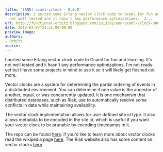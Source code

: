 ```yaml
---
title: '[ANN] ocaml-vclock - 0.0.0'
description: I ported some Erlang vector clock code to Ocaml for fun and learning.  It's
  not well tested and it hasn't any performance optimizations.  I...
url: http://functional-orbitz.blogspot.com/2013/02/ann-ocaml-vclock-000.html
date: 2013-02-07T21:52:00-00:00
preview_image:
authors:
- Orbitz
source:
---
```


<p>
I ported some Erlang vector clock code to Ocaml for fun and learning.  It's not well tested and it hasn't any performance optimizations.  I'm not ready yet but I have some projects in mind to use it so it will likely get fleshed out more.
</p>

<p>
Vector clocks are a system for determining the partial ordering of events in a distributed environment.  You can determine if one value is the ancestor of another, equal, or was concurrently updated.  It is one mechanism that distributed databases, such as Riak, use to automatically resolve some conflicts in data while maintaining availability.
</p>

<p>
The vector clock implementation allows for user defined site id type.  It also allows metadata to be encoded in the site id, which is useful if you want your vector clock to be prunable by encoding timestamps in it.
</p>

<p>
The repo can be found <a href="https://github.com/orbitz/ocaml-vclock/tree/0.0.0">here</a>.  If you'd like to learn more about vector clocks read the wikipedia page <a href="http://en.wikipedia.org/wiki/Vector_clock">here</a>.  The Riak website also has some content on vector clocks <a href="http://docs.basho.com/riak/latest/references/appendices/concepts/Vector-Clocks/">here</a>.
</p>

